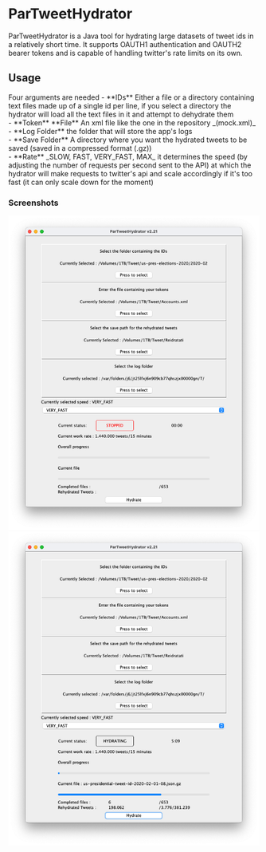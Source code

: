 # ParTweetHydrator
ParTweetHydrator is a Java tool for hydrating large datasets of tweet ids in a relatively short time.
It supports OAUTH1 authentication and OAUTH2 bearer tokens and is capable of handling twitter's rate limits on its own.
<h2>Usage</h2>
Four arguments are needed  
- **IDs** Either a file or a directory containing text files made up of a single id per line, if you select a directory the hydrator will load all the text files in it and attempt to dehydrate them </br>
- **Token** **File**  An xml file like the one in the repository _(mock.xml)_  <br>
- **Log Folder** the folder that will store the app's logs  <br>
- **Save Folder** A directory where you want the hydrated tweets to be saved (saved in a compressed format (.gz)) <br>
- **Rate**  _SLOW, FAST, VERY_FAST, MAX_ it determines the speed (by adjusting the number of requests per second sent to the API) at which the hydrator will make requests to twitter's api and scale accordingly if it's too fast (it can only scale down for the moment) <br>

  ### Screenshots



![Alt text](screen_1.png?raw=true "Screenshot of the input phase")
![Alt text](screen_2.png?raw=true "Hydrating")
